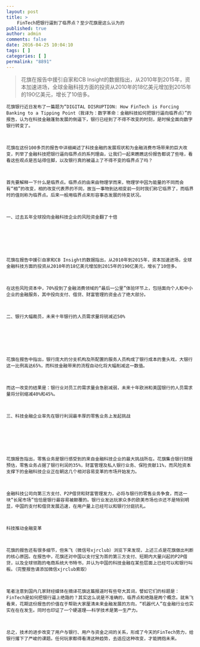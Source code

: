 ```yaml
---
layout: post
title: >
    FinTech把银行逼到了临界点？至少花旗是这么认为的
published: true
author: admin
comments: false
date: 2016-04-25 10:04:10
tags: [ ]
categories: [ ]
permalink: "8891"
---
```

> 花旗在报告中援引自家和CB Insight的数据指出，从2010年到2015年，资本加速进场，全球金融科技方面的投资从2010年的18亿美元增加到2015年的190亿美元，增长了10倍多。


  
    
  
  
  
  
  
  
    花旗银行近日发布了一篇题为“DIGITAL DISRUPTION: How FinTech is Forcing Banking to a Tipping Point（我译为：数字革命：金融科技如何把银行逼向临界点）”的报告，认为在科技金融蓬勃发展的倒逼下，银行已经到了不得不改变的时刻，是时候全面向数字银行转变了。
  
  
  
    花旗在这份100多页的报告中详细阐述了科技金融的发展现状和为金融消费市场带来的巨大改变，列举了金融科技把银行逼向临界点的系列理由，让我们一起来瞧瞧这份报告都说了些啥，看看这些观点是否站得住脚，以及银行真的被逼上了不得不变的临界点了吗？
  
  
  
    首先要解释一下什么是临界点。临界点的由来由物理学而来，物理学中因为能量的不同而会有“相”的改变，相的改变代表界的不同，故当一事物到达相变前一刻时我们称它临界了，而临界时的值则称为临界点。后来一般用临界点来形容事态发展的待变状况。
  
  
  
    一、过去五年全球投向金融科技企业的风险资金翻了十倍
  
  
  
    
  
  
  
    花旗在报告中援引自家和CB Insight的数据指出，从2010年到2015年，资本加速进场，全球金融科技方面的投资从2010年的18亿美元增加到2015年的190亿美元，增长了10倍多。
  
  
  
    在这些风险资本中，70%投到了金融消费领域的“最后一公里”体验环节上，包括面向个人和中小企业的金融服务，其中投向支付、借贷、财富管理的资金占了绝大部分。
  
  
  
    二、银行大幅裁员，未来十年银行的人员需求量将锐减近50%
  
  
  
    
  
  
  
    花旗在报告中指出，银行庞大的分支机构及所配置的服务人员构成了银行成本的重头戏，大银行这一比例高达65%，而科技金融带来的流程自动化将大幅削减这一数值。
  
  
  
    而这一改变的结果是：银行业对员工的需求量会急剧减弱，未来十年欧洲和美国银行的人员需求量将分别缩减40%和45%。
  
  
  
    三、科技金融企业率先在银行利润最丰厚的零售业务上发起挑战
  
  
  
    
  
  
  
    花旗报告指出，零售业务是银行感受到的来自金融科技企业的最大挑战所在。花旗集合银行财报预估，零售业务占据了银行利润的35%，财富管理及私人银行业务、保险贡献11%，而风险资本支撑下的金融科技企业正在朝这几个相对容易变革的市场开始发力。
  
  
  
    金融科技公司向第三方支付、P2P借贷和财富管理发力，必将与银行的零售业务争食，而这一块“长尾市场”恰恰是银行最容易被颠覆的。银行业发达玩家众多的欧美市场也许还不是特别明显，中国的支付和借贷发展迅速，在用户量上已经可以和银行分庭抗礼。
  
  
  
    科技推动金融变革
  
  
  
    花旗的报告还有很多细节，但朱飞（微信号xjrclub）浏览下来发现，上述三点是花旗做出判断的核心原因。在报告中，花旗还对中国以支付宝为首的第三方支付、短期内大量兴起的P2P借贷，以及全球领跑的电商系统大书特书，并认为中国的科技金融在某些层面上已经可以和银行叫板。（完整报告请添加微信xjrclub索取）
  
  
  
    笔者注意到国内几家财经媒体在摘译花旗这篇报道时有些夸大其词，譬如它们的标题是：FinTech是如何把银行逼上绝路的？其实这么说是不准确的，临界点和绝路是两个概念。就朱飞看来，花期这份报告的价值在于帮助大家厘清未来金融发展的方向，“机器代人”在金融行业也实实在在在发生。同时也印证了一个硬道理——科学技术是第一生产力。
  
  
  
    总之，技术的进步改变了用户与银行、用户与资金之间的关系，形成了今天的FinTech势力，给银行撂下了严峻的课题。任何玩家都得看清这种趋势，去适应这种改变，才能拥抱未来。
  

